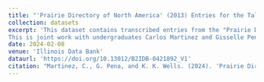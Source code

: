 ```yaml
---
title: "'Prairie Directory of North America' (2013) Entries for the Tallgrass, Mixed Grass, and Shortgrass Prairie Regions of the United States"
collection: datasets
excerpt: 'This dataset contains transcribed entries from the "Prairie Directory of North America" (Adelman and Schwartz 2013) for the Tallgrass, Mixed Grass, and Shortgrass prairie regions of the united states. We identified the historical spatial extent of the Tallgrass, Mixed Grass, and Shortgrass prairie regions using Ricketts et al. (1999), Olson et al. (2001), and Dixon et al. (2014) and selected the counties entirely or partially within these boundaries from the USDA Forest Service (2022) file. The resulting lists of counties are included as separate files. The dataset contains information on publicly accessible grasslands and prairies in these regions including acreage and amenities like hunting access, restrooms, parking, and trails.
This is joint work with undergraduates Carlos Martinez and Gisselle Pena.'
date: 2024-02-08
venue: 'Illinois Data Bank'
dataurl: 'https://doi.org/10.13012/B2IDB-0421892_V1'
citation: "Martinez, C., G. Pena, and K. K. Wells. (2024). 'Prairie Directory of North America' (2013) Entries for the Tallgrass, Mixed Grass, and Shortgrass Prairie Regions of the United States. Illinois Data Bank. doi: 10.13012/B2IDB-0421892_V1"
---
```

